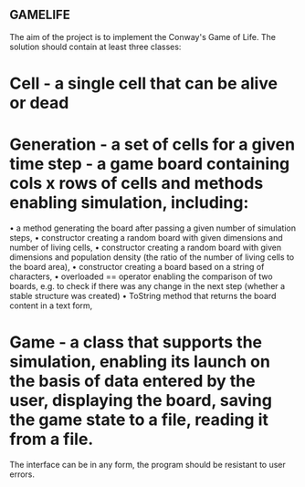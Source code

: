 ## GAMELIFE

The aim of the project is to implement the Conway's Game of Life.
The solution should contain at least three classes:
# Cell - a single cell that can be alive or dead

# Generation - a set of cells for a given time step - a game board containing cols x rows of cells and methods enabling simulation, including:

• a method generating the board after passing a given number of simulation steps,
• constructor creating a random board with given dimensions and number of living
cells,
• constructor creating a random board with given dimensions and population density
(the ratio of the number of living cells to the board area),
• constructor creating a board based on a string of characters,
• overloaded == operator enabling the comparison of two boards, e.g. to check if
there was any change in the next step (whether a stable structure was created)
• ToString method that returns the board content in a text form,

# Game - a class that supports the simulation, enabling its launch on the basis of data entered by the user, displaying the board, saving the game state to a file, reading it from a file.

The interface can be in any form, the program should be resistant to user errors.
